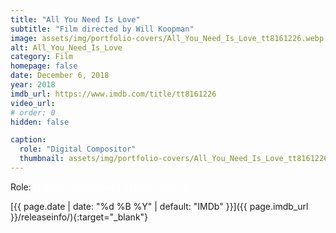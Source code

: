 ```yaml
---
title: "All You Need Is Love"
subtitle: "Film directed by Will Koopman"
image: assets/img/portfolio-covers/All_You_Need_Is_Love_tt8161226.webp
alt: All_You_Need_Is_Love
category: Film
homepage: false
date: December 6, 2018
year: 2018
imdb_url: https://www.imdb.com/title/tt8161226
video_url: 
# order: 0
hidden: false

caption:
  role: "Digital Compositor"
  thumbnail: assets/img/portfolio-covers/All_You_Need_Is_Love_tt8161226.webp
---
```

Role: <span style="color:white">{{ page.caption.role | default: "N/A" }}</span>

[{{ page.date | date: "%d %B %Y" | default: "IMDb" }}]({{ page.imdb_url }}/releaseinfo/){:target="_blank"}


